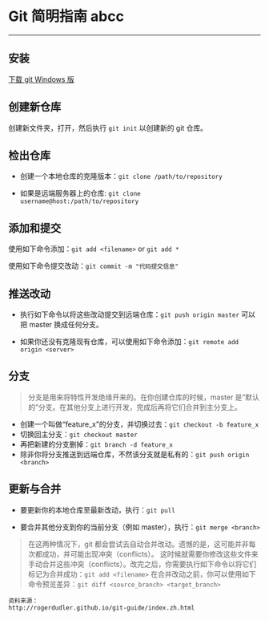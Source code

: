 # Git 简明指南 abcc #

----------

## 安装 ##

[下载 git Windows 版](https://git-for-windows.github.io/)

## 创建新仓库 ##

创建新文件夹，打开，然后执行 `git init` 以创建新的 git 仓库。

## 检出仓库 ##

- 创建一个本地仓库的克隆版本：`git clone /path/to/repository`

- 如果是远端服务器上的仓库: `git clone username@host:/path/to/repository`

## 添加和提交 ##

使用如下命令添加：`git add <filename>` or `git add *`

使用如下命令提交改动：`git commit -m "代码提交信息"`

## 推送改动 ##

- 执行如下命令以将这些改动提交到远端仓库：`git push origin master` 可以把 master 换成任何分支。 

- 如果你还没有克隆现有仓库，可以使用如下命令添加：`git remote add origin <server>`

## 分支 ##

> 分支是用来将特性开发绝缘开来的。在你创建仓库的时候，master 是“默认的”分支。在其他分支上进行开发，完成后再将它们合并到主分支上。

- 创建一个叫做“feature_x”的分支，并切换过去：`git checkout -b feature_x`
- 切换回主分支：`git checkout master`
- 再把新建的分支删掉：`git branch -d feature_x`
- 除非你将分支推送到远端仓库，不然该分支就是私有的：`git push origin <branch>`

## 更新与合并 ##

- 要更新你的本地仓库至最新改动，执行：`git pull`

- 要合并其他分支到你的当前分支（例如 master），执行：`git merge <branch>`

>在这两种情况下，git 都会尝试去自动合并改动。遗憾的是，这可能并非每次都成功，并可能出现冲突（conflicts）。 这时候就需要你修改这些文件来手动合并这些冲突（conflicts）。改完之后，你需要执行如下命令以将它们标记为合并成功：`git add <filename>` 在合并改动之前，你可以使用如下命令预览差异：`git diff <source_branch> <target_branch>`

	资料来源：
	http://rogerdudler.github.io/git-guide/index.zh.html
